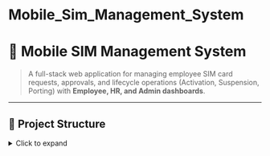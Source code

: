 # Mobile_Sim_Management_System

# 📱 Mobile SIM Management System  

> A full-stack web application for managing employee SIM card requests, approvals, and lifecycle operations (Activation, Suspension, Porting) with **Employee, HR, and Admin dashboards**.  

---
## 📂 Project Structure  

<details>
  <summary>Click to expand</summary>
├── backend/ # Node.js + Express + MongoDB
│ ├── server.js # Main backend entry file
│ ├── models/ # Database models (MongoDB schemas)
│ ├── routes/ # API routes
│ ├── controllers/ # Business logic for routes
│ ├── middlewares/ # Auth & validation middleware
│ ├── utils/ # Helper functions
│ └── .env # Environment variables (not in repo)
│
├── frontend/ # React UI
│ ├── src/
│ │ ├── components/ # Reusable UI components
│ │ ├── pages/ # Employee, HR, Admin dashboards
│ │ ├── assets/ # Images, logos, icons
│ │ ├── services/ # API calls (Axios/Fetch)
│ │ └── App.js # React app root
│ ├── public/ # Static files
│ └── package.json
│
├── screenshots/ # UI screenshots for README
│ ├── login.png
│ ├── employee-dashboard.png
│ ├── hr-dashboard.png
│ ├── admin-dashboard.png
│ ├── sim-inventory.png
│ └── request-flow.png
│
├── README.md
├── package.json
└── package-lock.json



  
## 🚀 Features  

- 👨‍💼 **Employee Dashboard** – Request new SIMs, track request status, view activated SIMs.  
- 👩‍💼 **HR Dashboard** – Review & approve/reject requests, manage SIM inventory.  
- 🛡️ **Admin Dashboard** – Categorized request view: Pending, Approved, Rejected.  
- 🔑 **Role-Based Login/Signup** – Employee, HR, and Admin have separate panels.  
- 📊 **SIM Inventory Management** – Track all available, allocated, and suspended SIMs.  
- 📡 **Request Lifecycle** – Start with HOD approval, then HR/Admin final action.  

---

## 🏗️ Tech Stack  

| Layer       | Technologies Used |
|-------------|-------------------|
| Frontend    | React.js, Tailwind CSS, shadcn/ui |
| Backend     | Node.js, Express.js |
| Database    | MongoDB (Compass) |
| Cloud       | Cloudinary (for file uploads) |
| Other Tools | JWT Auth, Twilio/Nexmo (dummy logs), REST APIs |

---

## ⚙️ Installation  

```bash
# Clone the repo
git clone https://github.com/23it101PopatHemangi/Mobile_Sim_Management_System.git

# Go to backend
cd backend
npm install

# Start backend
node server.js

# Go to frontend
cd ../frontend
npm install
npm start
